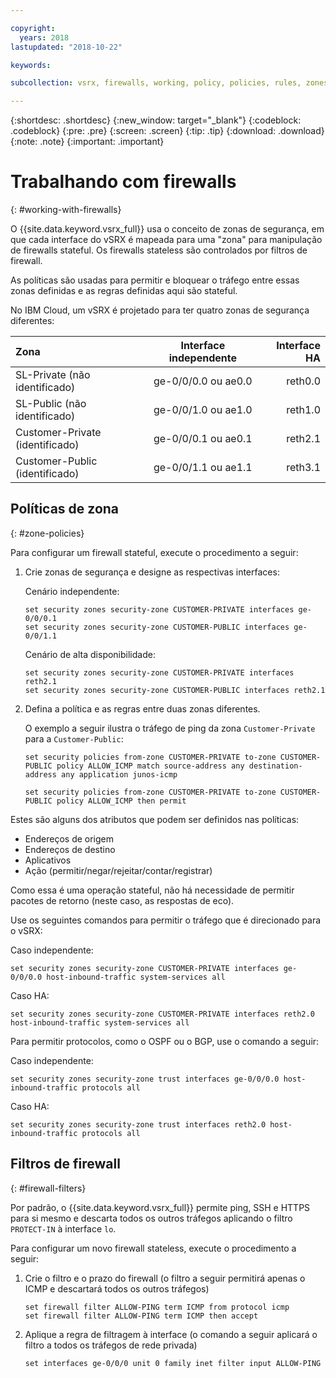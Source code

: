 ```yaml
---

copyright:
  years: 2018
lastupdated: "2018-10-22"

keywords:

subcollection: vsrx, firewalls, working, policy, policies, rules, zones, standalone, ha

---
```


{:shortdesc: .shortdesc}
{:new_window: target="_blank"}
{:codeblock: .codeblock}
{:pre: .pre}
{:screen: .screen}
{:tip: .tip}
{:download: .download}
{:note: .note}
{:important: .important}

# Trabalhando com firewalls
{: #working-with-firewalls}

O {{site.data.keyword.vsrx_full}} usa o conceito de zonas de segurança, em que cada interface do vSRX é mapeada para uma "zona" para manipulação de firewalls stateful. Os firewalls stateless são controlados por filtros de firewall.

As políticas são usadas para permitir e bloquear o tráfego entre essas zonas definidas e as regras definidas aqui são stateful.

No IBM Cloud, um vSRX é projetado para ter quatro zonas de segurança diferentes:

| Zona                     | Interface independente | Interface HA |
| :---                     |        :----:        |         ---: |
| SL-Private (não identificado)    | ge-0/0/0.0 ou ae0.0  | reth0.0      |
| SL-Public (não identificado)     | ge-0/0/1.0 ou ae1.0  | reth1.0      |
| Customer-Private (identificado)| ge-0/0/0.1 ou ae0.1  | reth2.1      |
| Customer-Public (identificado) | ge-0/0/1.1 ou ae1.1  | reth3.1      |

## Políticas de zona
{: #zone-policies}

Para configurar um firewall stateful, execute o procedimento a seguir:

1. Crie zonas de segurança e designe as respectivas interfaces:

	Cenário independente:
	```
	set security zones security-zone CUSTOMER-PRIVATE interfaces ge-0/0/0.1
	set security zones security-zone CUSTOMER-PUBLIC interfaces ge-0/0/1.1
	```
	Cenário de alta disponibilidade:
	```
	set security zones security-zone CUSTOMER-PRIVATE interfaces reth2.1
	set security zones security-zone CUSTOMER-PUBLIC interfaces reth2.1
	```
2. Defina a política e as regras entre duas zonas diferentes.

	O exemplo a seguir ilustra o tráfego de ping da zona `Customer-Private` para a `Customer-Public`:

	```
	set security policies from-zone CUSTOMER-PRIVATE to-zone CUSTOMER-PUBLIC policy ALLOW_ICMP match source-address any destination-address any application junos-icmp

	set security policies from-zone CUSTOMER-PRIVATE to-zone CUSTOMER-PUBLIC policy ALLOW_ICMP then permit
	```

Estes são alguns dos atributos que podem ser definidos nas políticas:

* Endereços de origem
* Endereços de destino
* Aplicativos
* Ação (permitir/negar/rejeitar/contar/registrar)

Como essa é uma operação stateful, não há necessidade de permitir pacotes de retorno (neste caso, as respostas de eco).

Use os seguintes comandos para permitir o tráfego que é direcionado para o vSRX:

Caso independente:
```
set security zones security-zone CUSTOMER-PRIVATE interfaces ge-0/0/0.0 host-inbound-traffic system-services all
```
Caso HA:
```
set security zones security-zone CUSTOMER-PRIVATE interfaces reth2.0 host-inbound-traffic system-services all
```

Para permitir protocolos, como o OSPF ou o BGP, use o comando a seguir:

Caso independente:
```
set security zones security-zone trust interfaces ge-0/0/0.0 host-inbound-traffic protocols all
```
Caso HA:
```
set security zones security-zone trust interfaces reth2.0 host-inbound-traffic protocols all
```

## Filtros de firewall
{: #firewall-filters}

Por padrão, o {{site.data.keyword.vsrx_full}} permite ping, SSH e HTTPS para si mesmo e descarta todos os outros tráfegos aplicando o filtro `PROTECT-IN` à interface `lo`.

Para configurar um novo firewall stateless, execute o procedimento a seguir:

1. Crie o filtro e o prazo do firewall (o filtro a seguir permitirá apenas o ICMP e descartará todos os outros tráfegos)
	```
	set firewall filter ALLOW-PING term ICMP from protocol icmp
	set firewall filter ALLOW-PING term ICMP then accept
	```

2. Aplique a regra de filtragem à interface (o comando a seguir aplicará o filtro a todos os tráfegos de rede privada)
	```
	set interfaces ge-0/0/0 unit 0 family inet filter input ALLOW-PING
	```
